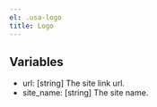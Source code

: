 ```yaml
---
el: .usa-logo
title: Logo
---
```


## Variables
* url: [string] The site link url.
* site_name: [string] The site name.
